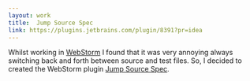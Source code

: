 ```yaml
---
layout: work
title:  Jump Source Spec
link: https://plugins.jetbrains.com/plugin/8391?pr=idea
---
```


Whilst working in [WebStorm](https://www.jetbrains.com/webstorm/) I found that it was very annoying always switching back and forth between source and test files. So, I decided to created the WebStorm plugin [Jump Source Spec](https://plugins.jetbrains.com/plugin/8391?pr=idea).
